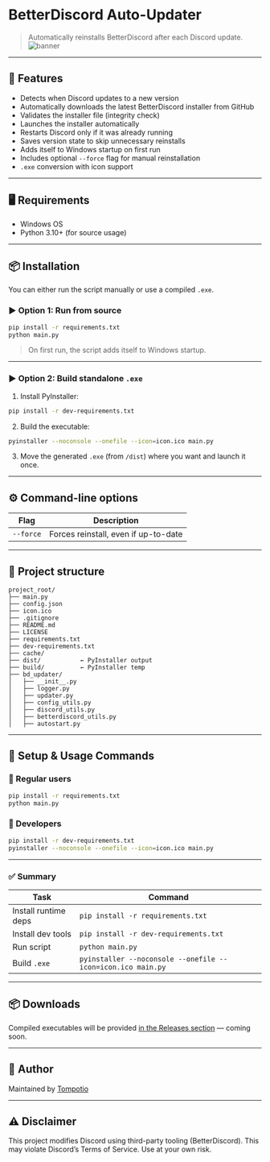 # BetterDiscord Auto-Updater

> Automatically reinstalls BetterDiscord after each Discord update.
![banner](https://dummyimage.com/800x180/5d3eff/ffffff&text=BetterDiscord+Auto-Updater)

---

## 🚀 Features

- Detects when Discord updates to a new version
- Automatically downloads the latest BetterDiscord installer from GitHub
- Validates the installer file (integrity check)
- Launches the installer automatically
- Restarts Discord only if it was already running
- Saves version state to skip unnecessary reinstalls
- Adds itself to Windows startup on first run
- Includes optional `--force` flag for manual reinstallation
- `.exe` conversion with icon support

---

## 🖥️ Requirements

- Windows OS
- Python 3.10+ (for source usage)

---

## 📦 Installation

You can either run the script manually or use a compiled `.exe`.

### ▶️ Option 1: Run from source

```bash
pip install -r requirements.txt
python main.py
```

> On first run, the script adds itself to Windows startup.

---

### ▶️ Option 2: Build standalone `.exe`

1. Install PyInstaller:

```bash
pip install -r dev-requirements.txt
```

2. Build the executable:

```bash
pyinstaller --noconsole --onefile --icon=icon.ico main.py
```

3. Move the generated `.exe` (from `/dist`) where you want and launch it once.

---

## ⚙️ Command-line options

| Flag      | Description                          |
|-----------|--------------------------------------|
| `--force` | Forces reinstall, even if up-to-date |

---

## 📁 Project structure

```
project_root/
├── main.py
├── config.json
├── icon.ico
├── .gitignore
├── README.md
├── LICENSE
├── requirements.txt
├── dev-requirements.txt
├── cache/
├── dist/           ← PyInstaller output
├── build/          ← PyInstaller temp
├── bd_updater/
│   ├── __init__.py
│   ├── logger.py
│   ├── updater.py
│   ├── config_utils.py
│   ├── discord_utils.py
│   ├── betterdiscord_utils.py
│   ├── autostart.py
```

---

## 🧪 Setup & Usage Commands

### 🔹 Regular users

```bash
pip install -r requirements.txt
python main.py
```

### 🔹 Developers

```bash
pip install -r dev-requirements.txt
pyinstaller --noconsole --onefile --icon=icon.ico main.py
```

---

### ✅ Summary

| Task                    | Command                                     |
|-------------------------|---------------------------------------------|
| Install runtime deps    | `pip install -r requirements.txt`           |
| Install dev tools       | `pip install -r dev-requirements.txt`       |
| Run script              | `python main.py`                            |
| Build `.exe`            | `pyinstaller --noconsole --onefile --icon=icon.ico main.py` |

---

## 📦 Downloads

Compiled executables will be provided [in the Releases section](https://github.com/Tompotio/BetterDiscord-Auto-Updater/releases) — coming soon.

---

## 👤 Author

Maintained by [Tompotio](https://github.com/Tompotio)

---

## ⚠️ Disclaimer

This project modifies Discord using third-party tooling (BetterDiscord). This may violate Discord’s Terms of Service. Use at your own risk.

